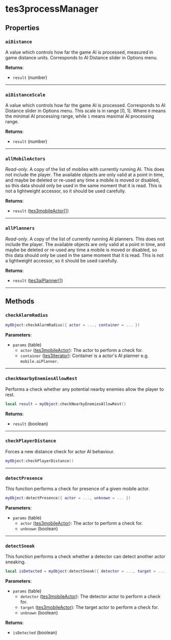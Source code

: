 # tes3processManager
<div class="search_terms" style="display: none">tes3processmanager, processmanager</div>

<!---
	This file is autogenerated. Do not edit this file manually. Your changes will be ignored.
	More information: https://github.com/MWSE/MWSE/tree/master/docs
-->



## Properties

### `aiDistance`
<div class="search_terms" style="display: none">aidistance</div>

A value which controls how far the game AI is processed, measured in game distance units. Corresponds to AI Distance slider in Options menu.

**Returns**:

* `result` (number)

***

### `aiDistanceScale`
<div class="search_terms" style="display: none">aidistancescale</div>

A value which controls how far the game AI is processed. Corresponds to AI Distance slider in Options menu. This scale is in range [0, 1]. Where `0` means the minimal AI processing range, while `1` means maximal AI processing range.

**Returns**:

* `result` (number)

***

### `allMobileActors`
<div class="search_terms" style="display: none">allmobileactors</div>

*Read-only*. A copy of the list of mobiles with currently running AI. This does not include the player. The available objects are only valid at a point in time, and maybe be deleted or re-used any time a mobile is moved or disabled, so this data should only be used in the same moment that it is read. This is not a lightweight accessor, so it should be used carefully.

**Returns**:

* `result` ([tes3mobileActor](../types/tes3mobileActor.md)[])

***

### `allPlanners`
<div class="search_terms" style="display: none">allplanners</div>

*Read-only*. A copy of the list of currently running AI planners. This does not include the player. The available objects are only valid at a point in time, and maybe be deleted or re-used any time a mobile is moved or disabled, so this data should only be used in the same moment that it is read. This is not a lightweight accessor, so it should be used carefully.

**Returns**:

* `result` ([tes3aiPlanner](../types/tes3aiPlanner.md)[])

***

## Methods

### `checkAlarmRadius`
<div class="search_terms" style="display: none">checkalarmradius</div>



```lua
myObject:checkAlarmRadius({ actor = ..., container = ... })
```

**Parameters**:

* `params` (table)
	* `actor` ([tes3mobileActor](../types/tes3mobileActor.md)): The actor to perform a check for.
	* `container` ([tes3iterator](../types/tes3iterator.md)): Container is a actor's AI planner e.g. `mobile.aiPlanner`.

***

### `checkNearbyEnemiesAllowRest`
<div class="search_terms" style="display: none">checknearbyenemiesallowrest</div>

Performs a check whether any potential nearby enemies allow the player to rest.

```lua
local result = myObject:checkNearbyEnemiesAllowRest()
```

**Returns**:

* `result` (boolean)

***

### `checkPlayerDistance`
<div class="search_terms" style="display: none">checkplayerdistance</div>

Forces a new distance check for actor AI behaviour.

```lua
myObject:checkPlayerDistance()
```

***

### `detectPresence`
<div class="search_terms" style="display: none">detectpresence</div>

This function performs a check for presence of a given mobile actor.

```lua
myObject:detectPresence({ actor = ..., unknown = ... })
```

**Parameters**:

* `params` (table)
	* `actor` ([tes3mobileActor](../types/tes3mobileActor.md)): The actor to perform a check for.
	* `unknown` (boolean)

***

### `detectSneak`
<div class="search_terms" style="display: none">detectsneak</div>

This function performs a check whether a detector can detect another actor sneaking.

```lua
local isDetected = myObject:detectSneak({ detector = ..., target = ..., unknown = ... })
```

**Parameters**:

* `params` (table)
	* `detector` ([tes3mobileActor](../types/tes3mobileActor.md)): The detector actor to perform a check for.
	* `target` ([tes3mobileActor](../types/tes3mobileActor.md)): The target actor to perform a check for.
	* `unknown` (boolean)

**Returns**:

* `isDetected` (boolean)

